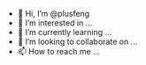 - 👋 Hi, I’m @plusfeng
- 👀 I’m interested in ...
- 🌱 I’m currently learning ...
- 💞️ I’m looking to collaborate on ...
- 📫 How to reach me ...

<!---
plusfeng/plusfeng is a ✨ special ✨ repository because its `README.md` (this file) appears on your GitHub profile.
You can click the Preview link to take a look at your changes.
--->
